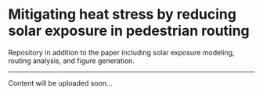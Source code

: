 # Mitigating heat stress by reducing solar exposure in pedestrian routing

Repository in addition to the paper including solar exposure modeling, routing analysis, and figure generation.

---

Content will be uploaded soon...

